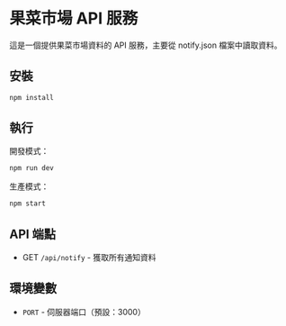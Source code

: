 # 果菜市場 API 服務

這是一個提供果菜市場資料的 API 服務，主要從 notify.json 檔案中讀取資料。

## 安裝

```bash
npm install
```

## 執行

開發模式：
```bash
npm run dev
```

生產模式：
```bash
npm start
```

## API 端點

- GET `/api/notify` - 獲取所有通知資料

## 環境變數

- `PORT` - 伺服器端口（預設：3000） 